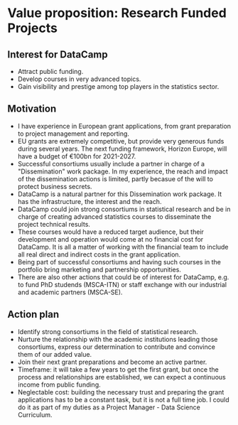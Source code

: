 # Value proposition: Research Funded Projects

## Interest for DataCamp
  * Attract public funding.
  * Develop courses in very advanced topics.
  * Gain visibility and prestige among top players in the statistics sector.
  
## Motivation
  * I have experience in European grant applications, from grant preparation to project management and reporting.
  * EU grants are extremely competitive, but provide very generous funds during several years. The next funding framework, Horizon Europe, will have a budget of €100bn for 2021-2027.
  * Successful consortiums usually include a partner in charge of a "Dissemination" work package. In my experience, the reach and impact of the dissemination actions is limited, partly becasue of the will to protect business secrets.
  * DataCamp is a natural partner for this Dissemination work package. It has the infrastructure, the interest and the reach.
  * DataCamp could join strong consortiums in statistical research and be in charge of creating advanced statistics courses to disseminate the project technical results.
  * These courses would have a reduced target audience, but their development and operation would come at no financial cost for DataCamp. It is all a matter of working with the financial team to include all real direct and indirect costs in the grant application.
  * Being part of successful consortiums and having such courses in the portfolio bring marketing and partnership opportunities.
  * There are also other actions that could be of interest for DataCamp, e.g. to fund PhD studends (MSCA-ITN) or staff exchange with our industrial and academic partners (MSCA-SE).
  
## Action plan
  * Identify strong consortiums in the field of statistical research.
  * Nurture the relationship with the academic institutions leading those consortiums, express our determination to contribute and convince them of our added value.
  * Join their next grant preparations and become an active partner.
  * Timeframe: it will take a few years to get the first grant, but once the process and relationships are established, we can expect a continuous income from public funding.
  * Neglectable cost: building the necessary trust and preparing the grant applications has to be a constant task, but it is not a full time job. I could do it as part of my duties as a Project Manager - Data Science Curriculum.
